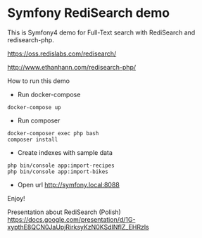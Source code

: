 Symfony RediSearch demo
=======================

This is Symfony4 demo for Full-Text search with RediSearch and redisearch-php.

https://oss.redislabs.com/redisearch/

http://www.ethanhann.com/redisearch-php/

How to run this demo
 
- Run docker-compose

```
docker-compose up
```

- Run composer

```
docker-composer exec php bash
composer install
```

- Create indexes with sample data
```
php bin/console app:import-recipes
php bin/console app:import-bikes
```

- Open url http://symfony.local:8088

Enjoy!

Presentation about RediSearch (Polish) https://docs.google.com/presentation/d/1G-xypthE8QCN0JaUpjRirksyKzN0KSdINflZ_EHRzls
